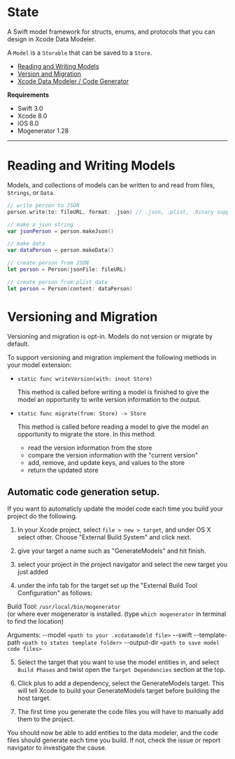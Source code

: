 # State 

A Swift model framework for structs, enums, and protocols that you can design in Xcode Data Modeler.

A `Model` is a `Storable` that can be saved to a `Store`.

- [Reading and Writing Models](#reading-and-writing-models)
- [Version and Migration](#versioning-and-migration )
- [Xcode Data Modeler / Code Generator](CodeGen.md)



**Requirements**
- Swift 3.0
- Xcode 8.0
- iOS 8.0
- Mogenerator 1.28

---

# Reading and Writing Models

Models, and collections of models can be
  written to and read from files, `Strings`, or `Data`.

```swift
// write person to JSON
person.write(to: fileURL, format: .json) // .json, .plist, .binary support

// make a json string
var jsonPerson = person.makeJson()

// make data
var dataPerson = person.makeData()

// create person from JSON
let person = Person(jsonFile: fileURL)

// create person from plist data
let person = Person(content: dataPerson)

```

# Versioning and Migration
Versioning and migration is opt-in. Models do not version or migrate by default.

To support versioning and migration implement the following methods in your model extension:

  * `static func writeVersion(with: inout Store)`

     This method is called before writing a model is finished to give the model an
     opportunity to write version information to the output.

  * `static func migrate(from: Store) -> Store`

     This method is called before reading a model to give the model
     an opportunity to migrate the store. In this method:

    -  read the version information from the store
    -  compare the version information with the "current version"
    -  add, remove, and update keys, and values to the store
    -  return the updated store

## Automatic code generation setup.

If you want to automaticly update the model code each time you build your project do the following.

1. In your Xcode project, select `file > new > target`, and under OS X select other. Choose "External Build System" and click next.

2. give your target a name such as "GenerateModels" and hit finish.

3. select your project in the project navigator and select the new target you just added

4. under the info tab for the target set up the "External Build Tool Configuration" as follows:

Build Tool: `/usr/local/bin/mogenerator`  
	(or where ever mogenerator is installed. (type `which mogenerator` in terminal to 	find the location)


Arguments:
	--model `<path to your .xcdatamodeld file>` --swift --template-path `<path to states template folder>` --output-dir `<path to save model code files>`

5. Select the target that you want to use the model entities in, and select `Build Phases` and twist open the `Target Dependencies` section at the top.

6. Click plus to add a dependency, select the GenerateModels target.
	This will tell Xcode to build your GenerateModels target before building the host target.

7. The first time you generate the code files you will have to manually add them to the project.

You should now be able to add entities to the data modeler, and the code files should generate each time you build. If not, check the issue or report navigator to investigate the cause.
